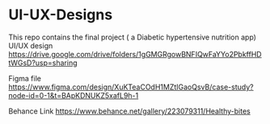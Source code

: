 # UI-UX-Designs
This repo contains the final project ( a Diabetic hypertensive nutrition app) UI/UX design
https://drive.google.com/drive/folders/1gGMGRgowBNFIQwFaYYo2PbkffHDtWGsD?usp=sharing

Figma file
https://www.figma.com/design/XuKTeaCOdH1MZtIGaoQsvB/case-study?node-id=0-1&t=BApKDNUKZ5xafL9h-1

Behance Link
https://www.behance.net/gallery/223079311/Healthy-bites
